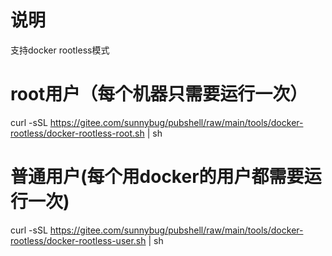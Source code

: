 # 说明
支持docker rootless模式

# root用户（每个机器只需要运行一次）
curl -sSL https://gitee.com/sunnybug/pubshell/raw/main/tools/docker-rootless/docker-rootless-root.sh | sh

# 普通用户(每个用docker的用户都需要运行一次)
curl -sSL https://gitee.com/sunnybug/pubshell/raw/main/tools/docker-rootless/docker-rootless-user.sh | sh
